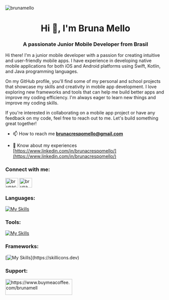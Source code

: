 
<p align="left"> <img src="https://komarev.com/ghpvc/?username=brunamello&label=Profile%20views&color=0e75b6&style=flat" alt="brunamello" /> </p>

<h1 align="center">Hi 👋, I'm Bruna Mello</h1>
<h3 align="center">A passionate Junior Mobile Developer from Brasil</h3>


<p>Hi there! I'm a junior mobile developer with a passion for creating intuitive and user-friendly mobile apps. I have experience in developing native mobile applications for both iOS and Android platforms using Swift, Kotlin, and Java programming languages.

On my GitHub profile, you'll find some of my personal and school projects that showcase my skills and creativity in mobile app development. I love exploring new frameworks and tools that can help me build better apps and improve my coding efficiency. I'm always eager to learn new things and improve my coding skills.

If you're interested in collaborating on a mobile app project or have any feedback on my code, feel free to reach out to me. Let's build something great together!</p>

- 📫 How to reach me **brunacrespomello@gmail.com**

- 📄 Know about my experiences [https://www.linkedin.com/in/brunacrespomello/](https://www.linkedin.com/in/brunacrespomello/)

<h3 align="left">Connect with me:</h3>
<p align="left">
<a href="https://linkedin.com/in/brunacrespomello" target="blank"><img align="center" src="https://cdn.jsdelivr.net/npm/simple-icons@3.0.1/icons/linkedin.svg" alt="brunacrespomello" height="30" width="40" /></a>
<a href="https://instagram.com/brunamello91" target="blank"><img align="center" src="https://cdn.jsdelivr.net/npm/simple-icons@3.0.1/icons/instagram.svg" alt="brunamello91" height="30" width="40" /></a>
</p>

<h3 align="left">Languages:</h3>

[![My Skills](https://skillicons.dev/icons?i=java,kotlin,dart,swift,js,py)](https://skillicons.dev)

<h3 align="left">Tools:</h3>

[![My Skills](https://skillicons.dev/icons?i=androidstudio,git,github,vscode,postman)](https://skillicons.dev)

<h3 align="left">Frameworks:</h3>

[![My Skills](https://skillicons.dev/icons?i=flutter,django,flask,spring,nodejs,react,)](https://skillicons.dev)



<h3 align="left">Support:</h3>
<p><a href="https://www.buymeacoffee.com/https://www.buymeacoffee.com/brunamell"> <img align="left" src="https://cdn.buymeacoffee.com/buttons/v2/default-yellow.png" height="50" width="210" alt="https://www.buymeacoffee.com/brunamell" /></a></p><br><br>


